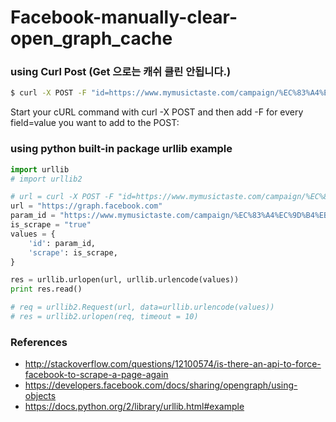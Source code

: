 # Facebook-manually-clear-open_graph_cache

### using Curl Post (Get 으로는 캐쉬 클린 안됩니다.)
```bash
$ curl -X POST -F "id=https://www.mymusictaste.com/campaign/%EC%83%A4%EC%9D%B4%EB%8B%88-SHINee-x-Jakarta-Indonesia,1344/" -F "scrape=true" https://graph.facebook.com
```

Start your cURL command with curl -X POST and then add -F for every field=value you want to add to the POST:

### using python built-in package urllib example
```python
import urllib
# import urllib2

# url = curl -X POST -F "id=https://www.mymusictaste.com/campaign/%EC%83%A4%EC%9D%B4%EB%8B%88-SHINee-x-Jakarta-Indonesia,1344/" -F "scrape=true" https://graph.facebook.com
url = "https://graph.facebook.com"
param_id = "https://www.mymusictaste.com/campaign/%EC%83%A4%EC%9D%B4%EB%8B%88-SHINee-x-Jakarta-Indonesia,1344/"
is_scrape = "true"
values = {
    'id': param_id,
    'scrape': is_scrape,
}

res = urllib.urlopen(url, urllib.urlencode(values))
print res.read()

# req = urllib2.Request(url, data=urllib.urlencode(values))
# res = urllib2.urlopen(req, timeout = 10)
```


### References
* http://stackoverflow.com/questions/12100574/is-there-an-api-to-force-facebook-to-scrape-a-page-again
* https://developers.facebook.com/docs/sharing/opengraph/using-objects
* https://docs.python.org/2/library/urllib.html#example